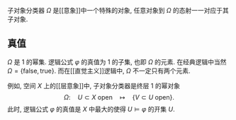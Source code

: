 
子对象分类器 $\Omega$ 是[[意象]]中一个特殊的对象, 任意对象到 $\Omega$ 的态射一一对应于其子对象.

## 真值

$\Omega$ 是 $1$ 的幂集. 逻辑公式 $\varphi$ 的真值为 $1$ 的子集, 也即 $\Omega$ 的元素. 在经典逻辑中当然 $\Omega=\{\text{false},\text{true}\}$. 而在[[直觉主义]]逻辑中, $\Omega$ 不一定只有两个元素.

例如, 空间 $X$ 上的[[层意象]]中, 子对象分类器是终层 $1$ 的幂对象
$$
\Omega\colon\quad U\subset X\text{ open} \quad \mapsto \quad \{V\subset U\text{ open}\}.
$$
此时, 逻辑公式 $\varphi$ 的真值是 $X$ 中最大的使得 $U\models\varphi$ 的开集 $U$.